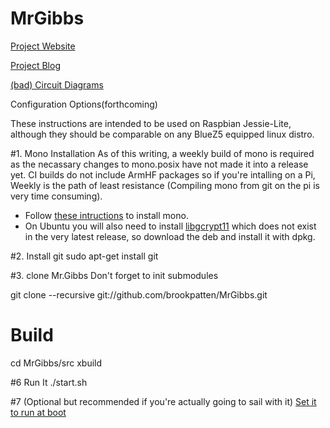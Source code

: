 # MrGibbs

[Project Website](http://mrgibbs.io/)

[Project Blog](http://blog.mrgibbs.io/)

[(bad) Circuit Diagrams](https://github.com/brookpatten/MrGibbs/tree/jessie/hw)

Configuration Options(forthcoming)

These instructions are intended to be used on Raspbian Jessie-Lite, although they should be comparable on any BlueZ5 equipped linux distro.

#1. Mono Installation
As of this writing, a weekly build of mono is required as the necassary changes to mono.posix have not made it into a release yet.  CI builds do not include ArmHF packages so if you're intalling on a Pi, Weekly is the path of least resistance (Compiling mono from git on the pi is very time consuming).
* Follow [these intructions](http://www.mono-project.com/docs/getting-started/install/weekly-packages/) to install mono.
* On Ubuntu you will also need to install [libgcrypt11](https://launchpad.net/ubuntu/+source/libgcrypt11) which does not exist in the very latest release, so download the deb and install it with dpkg.

#2. Install git
sudo apt-get install git

#3. clone Mr.Gibbs
Don't forget to init submodules

git clone --recursive git://github.com/brookpatten/MrGibbs.git

# Build
cd MrGibbs/src
xbuild

#6 Run It
./start.sh

#7 (Optional but recommended if you're actually going to sail with it) 
[Set it to run at boot](https://www.raspberrypi.org/documentation/linux/usage/rc-local.md)
